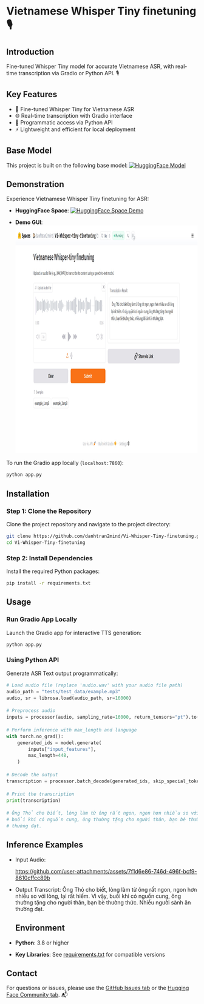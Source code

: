 # Vietnamese Whisper Tiny finetuning 🎙️

## Introduction
Fine-tuned Whisper Tiny model for accurate Vietnamese ASR, with real-time transcription via Gradio or Python API. 🎙️

## Key Features
- 🎤 Fine-tuned Whisper Tiny for Vietnamese ASR
- 🌐 Real-time transcription with Gradio interface
- 🐍 Programmatic access via Python API
- ⚡ Lightweight and efficient for local deployment

## Base Model
This project is built on the following base model: [![HuggingFace Model](https://img.shields.io/badge/HuggingFace-openai%2Fwhisper--tiny-yellow?style=flat&logo=huggingface)](https://huggingface.co/openai/whisper-tiny)

## Demonstration
Experience Vietnamese Whisper Tiny finetuning for ASR:  
- **HuggingFace Space**: [![HuggingFace Space Demo](https://img.shields.io/badge/HuggingFace-danhtran2mind%2FVi--Whisper--Tiny--finetuning-yellow?style=flat&logo=huggingface)](https://huggingface.co/spaces/danhtran2mind/Vi-Whisper-Tiny-finetuning)  

- **Demo GUI**:  
  <img src="./assets/gradio_app_demo.jpg" alt="Gradio Demo" height="600">

To run the Gradio app locally (`localhost:7860`):  
```bash
python app.py
```

## Installation

### Step 1: Clone the Repository
Clone the project repository and navigate to the project directory:  
```bash
git clone https://github.com/danhtran2mind/Vi-Whisper-Tiny-finetuning.git
cd Vi-Whisper-Tiny-finetuning
```

### Step 2: Install Dependencies
Install the required Python packages:  
```bash
pip install -r requirements.txt
```

## Usage

### Run Gradio App Locally
Launch the Gradio app for interactive TTS generation:  
```bash
python app.py
```

### Using Python API
Generate ASR Text output programmatically:  
```python
# Load audio file (replace 'audio.wav' with your audio file path)
audio_path = "tests/test_data/example.mp3"
audio, sr = librosa.load(audio_path, sr=16000)

# Preprocess audio
inputs = processor(audio, sampling_rate=16000, return_tensors="pt").to(device)

# Perform inference with max_length and language
with torch.no_grad():
    generated_ids = model.generate(
        inputs["input_features"],
        max_length=448,
    )

# Decode the output
transcription = processor.batch_decode(generated_ids, skip_special_tokens=True)[0]

# Print the transcription
print(transcription)

# Ông Thỏ cho biết, lòng làm từ ông rất ngon, ngon hơn nhiều so với lòng, lại rất hiếm. Vì vậy, 
# buổi khi có nguồn cung, ông thường tặng cho người thân, bạn bè thường thức. Nhiều người sành ăn 
# thường đạt.
```


## Inference Examples

- Input Audio:

  https://github.com/user-attachments/assets/7f1d6e86-746d-496f-bcf9-8610cffcc89b

- Output Transcript:
  Ông Thỏ cho biết, lòng làm từ ông rất ngon, ngon hơn nhiều so với lòng, lại rất hiếm. Vì vậy, 
  buổi khi có nguồn cung, ông thường tặng cho người thân, bạn bè thường thức. Nhiều người sành ăn 
  thường đạt.

  ## Environment
- **Python**: 3.8 or higher
- **Key Libraries**: See [requirements.txt](requirements.txt) for compatible versions

## Contact
For questions or issues, please use the [GitHub Issues tab](https://github.com/danhtran2mind/Vi-Whisper-Tiny-finetuning/issues) or the [Hugging Face Community tab](https://huggingface.co/spaces/danhtran2mind/Vi-Whisper-Tiny-finetuning/discussions). 📬




